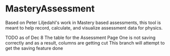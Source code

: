# MasteryAssessment
Based on Peter Liljedahl's work in Mastery based assessments, this tool is meant to help record, calculate, and visualize assessment data for physics.

TODO as of Dec 8
The table for the Assessment Page One is not saving correctly and as a result, columns are getting cut
This branch will attempt to get the saving feature done
